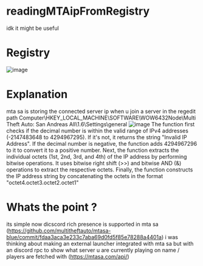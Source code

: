 # readingMTAipFromRegistry
idk it might be useful
# Registry
![image](https://github.com/SwagAPI/readingConnectedMTAServeripFromRegistry/assets/108799236/93d9e11e-d403-49fc-92d2-34bca7093cee)
# Explanation
mta sa is storing the connected server ip when u join a server in the regedit path Computer\HKEY_LOCAL_MACHINE\SOFTWARE\WOW6432Node\Multi Theft Auto: San Andreas All\1.6\Settings\general
![image](https://github.com/SwagAPI/readingConnectedMTAServeripFromRegistry/assets/108799236/46f79373-c417-41c4-ac40-d6d3d62c344b)
The function first checks if the decimal number is within the valid range of IPv4 addresses (-2147483648 to 4294967295). If it's not, it returns the string "Invalid IP Address".
If the decimal number is negative, the function adds 4294967296 to it to convert it to a positive number.
Next, the function extracts the individual octets (1st, 2nd, 3rd, and 4th) of the IP address by performing bitwise operations. It uses bitwise right shift (>>) and bitwise AND (&) operations to extract the respective octets.
Finally, the function constructs the IP address string by concatenating the octets in the format "octet4.octet3.octet2.octet1"
# Whats the point ? 
its simple now dicscord rich presence is supported in mta sa 
(https://github.com/multitheftauto/mtasa-blue/commit/fdaa3aca3e233c7aba69d0fd5f85e78288a4401a)
i was thinking about making an external launcher integrated with mta sa but with an discord rpc to show what server u are currently playing on 
name / players are fetched with (https://mtasa.com/api/)
